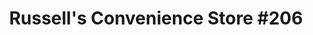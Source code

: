 ---
title: "Russell's Convenience Store #206"
url: /denver/russells-convenience-store-206/
shop: Lebensmittel
---